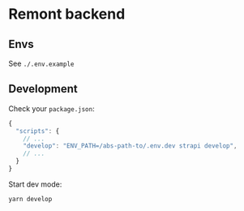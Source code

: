 # Remont backend

## Envs

See `./.env.example`

## Development

Check your `package.json`:

```js
{
  "scripts": {
    // ...
    "develop": "ENV_PATH=/abs-path-to/.env.dev strapi develop",
    // ...
  }
}
```

Start dev mode:

```bash
yarn develop
```
